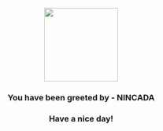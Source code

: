 <p align="center">
            <img src="https://raw.githubusercontent.com/PokeAPI/sprites/master/sprites/pokemon/290.png" width="150" height="150">
          </p>
          <h3 align="center">You have been greeted by - <b>NINCADA</b></h3>
          <h3 align="center">Have a nice day!</h3>
